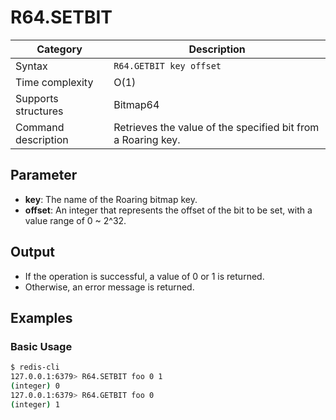 # R64.SETBIT

| Category            | Description                                                  |
| ------------------- | ------------------------------------------------------------ |
| Syntax              | `R64.GETBIT key offset`                                      |
| Time complexity     | O(1)                                                         |
| Supports structures | Bitmap64                                                     |
| Command description | Retrieves the value of the specified bit from a Roaring key. |

## Parameter

- **key**: The name of the Roaring bitmap key.
- **offset**: An integer that represents the offset of the bit to be set, with a value range of 0 ~ 2^32.

## Output

- If the operation is successful, a value of 0 or 1 is returned.
- Otherwise, an error message is returned.

## Examples

### Basic Usage

```bash
$ redis-cli
127.0.0.1:6379> R64.SETBIT foo 0 1
(integer) 0
127.0.0.1:6379> R64.GETBIT foo 0
(integer) 1
```

